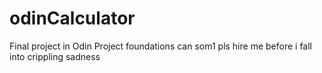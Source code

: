 # odinCalculator
Final project in Odin Project foundations can som1 pls hire me before i fall into crippling sadness
